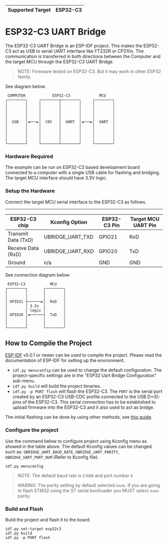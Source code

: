 | Supported Target | ESP32-C3 |
| ---------------- | -------- |

# ESP32-C3 UART Bridge

The ESP32-C3 UART Bridge is an ESP-IDF project. This makes the ESP32-C3 act as USB to serial UART interface like FT232R or CP210x.
The communication is transferred in both directions between the Computer and the target MCU through the ESP32-C3 UART Bridge.

> NOTE: Firmware tested on ESP32-C3. But it may work in other ESP32 family.

See diagram below:

```
 COMPUTER            ESP32-C3             MCU
┌────────┐     ┌────────┬────────┐     ┌────────┐
│        │     │        │        │     │        │
│        │     │        │        │     │        │
│        │     │        │        │     │        │
│        │     │        │        │     │        │
│  USB   │◄───►│  CDC   │  UART  │◄───►│  UART  │
│        │     │        │        │     │        │
│        │     │        │        │     │        │
│        │     │        │        │     │        │
│        │     │        │        │     │        │
└────────┘     └────────┴────────┘     └────────┘
```


### Hardware Required

The example can be run on ESP32-C3 based development board connected to a computer with a single USB cable for flashing and bridging. The target MCU interface should have 3.3V logic. 

### Setup the Hardware

Connect the target MCU serial interface to the ESP32-C3 as follows.


-----------------------------------------------------------------------------------------
| ESP32-C3 chip         | Kconfig Option     | ESP32-C3 Pin | Target MCU UART Pin |
| ----------------------|--------------------|----------------------|--------------------|
| Transmit Data (TxD)   | UBRIDGE_UART_TXD | GPIO21             | RxD               |
| Receive Data (RxD)    | UBRIDGE_UART_RXD | GPIO20         | TxD               |
| Ground                | n/a                | GND                  | GND               |

See connection diagram below:

```
 ESP32-C3           MCU
┌────────┐       ┌────────┐
│        │       │        │
│        │       │        │
│ GPIO21 ├──────►│  RxD   │
│        │ 3.3v  │        │
│        │ logic │        │
│ GPIO20 │◄──────┤  TxD   │
│        │       │        │
│        │       │        │
└────────┘       └────────┘
```



## How to Compile the Project

[ESP-IDF](https://github.com/espressif/esp-idf) v5.0.1 or newer can be used to compile the project. Please read the
documentation of ESP-IDF for setting up the environment.

- `idf.py menuconfig` can be used to change the default configuration. The project-specific settings are in the "ESP32 Uart Bridge Configuration" sub-menu.
- `idf.py build` will build the project binaries.
- `idf.py -p PORT flash` will flash the ESP32-C3. The `PORT` is the serial port created by an ESP32-C3 USB-CDC profile connected to the USB D+/D- pins of the ESP32-C3. This serial connection has to be established to upload firmware into the ESP32-C3 and it also used to act as bridge. 

The initial flashing can be done by using other methods, see [this guide](https://docs.espressif.com/projects/esp-idf/en/latest/esp32c3/get-started/establish-serial-connection.html).

### Configure the project

Use the command below to configure project using Kconfig menu as showed in the table above.
The default Kconfig values can be changed such as: `UBRIDGE_UART_BAUD_RATE`, `UBRIDGE_UART_PARITY`,  `UBRIDGE_UART_PORT_NUM` (Refer to Kconfig file).

```
idf.py menuconfig
```

> NOTE: The default baud rate is `57600` and port number `0`
>
> WARING: The parity setting by default selected `none`. If you are going to flash STM32 using the ST serial bootloader you MUST select `even` parity. 

### Build and Flash

Build the project and flash it to the board:

```
idf.py set-target esp32c3
idf.py build
idf.py -p PORT flash
```



